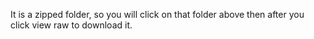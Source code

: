 It is a zipped folder, so you will click on that folder above then after you click view raw to download it.
